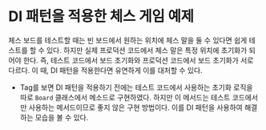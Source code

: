 # DI 패턴을 적용한 체스 게임 예제
체스 보드를 테스트할 때는 빈 보드에서 원하는 위치에 체스 말을 둘 수 있다면 쉽게 테스트를 할 수 있다. 하지만 실제 프로덕션 코드에서 체스 말은 특정 위치에 초기화가 되어야 한다. 즉, 테스트 코드에서 보드 초기화와 프로덕션 코드에서 보드 초기화가 서로 다르다. 이 때, DI 패턴을 적용한다면 유연하게 이를 대처할 수 있다.

- Tag를 보면 DI 패턴을 적용하기 전에는 테스트 코드에서 사용하는 초기화 로직을 따로 ```Board``` 클래스에서 메소드로 구현하였다. 하지만 이 메서드는 테스트 코드에서만 사용하는 메서드이므로 좋지 않은 구현 방법이다. 이를 DI 패턴을 사용하여 해결하는 모습을 볼 수 있다.
